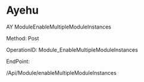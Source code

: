 #     Ayehu


AY ModuleEnableMultipleModuleInstances

Method: Post

OperationID: Module_EnableMultipleModuleInstances

EndPoint:

/Api/Module/enableMultipleModuleInstances
